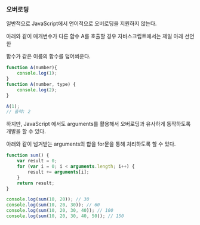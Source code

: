 ### 오버로딩

일반적으로 JavaScript에서 언어적으로 오버로딩을 지원하지 않는다.

아래와 같이 매개변수가 다른 함수 A를 호출할 경우 자바스크립트에서는 제일 아래 선언한

함수가 같은 이름의 함수를 덮어씌운다.

```jsx
function A(number){
	console.log(1);
}
function A(number, type) {
	console.log(2);
}

A(1);
// 출력: 2
```

하지만, JavaScript 에서도 arguments를 활용해서 오버로딩과 유사하게 동작하도록 개발을 할 수 있다.

아래와 같이 넘겨받는 arguments의 합을 for문을 통해 처리하도록 할 수 있다.

```jsx
function sum() {
    var result = 0;
    for (var i = 0; i < arguments.length; i++) {
        result += arguments[i];
    }
    return result;
}

console.log(sum(10, 20)); // 30
console.log(sum(10, 20, 30)); // 60
console.log(sum(10, 20, 30, 40)); // 100
console.log(sum(10, 20, 30, 40, 50)); // 150
```
